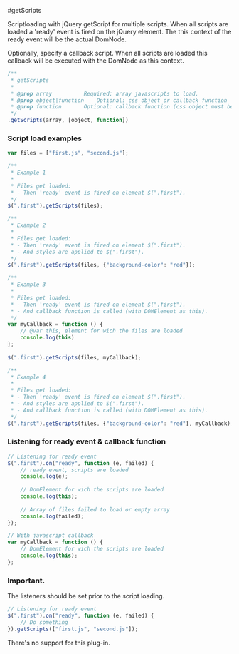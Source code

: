 #getScripts

Scriptloading with jQuery getScript for multiple scripts. When all scripts are loaded a 'ready' event is fired on the jQuery element. The this context of the ready event will be the actual DomNode.

Optionally, specify a callback script. When all scripts are loaded this callback will be executed with the DomNode as this context.

````javascript
/**
 * getScripts
 *
 * @prop array 			Required: array javascripts to load.
 * @prop object|function 	Optional: css object or callback function 
 * @prop function 		Optional: callback function (css object must be set)
 */
.getScripts(array, [object, function])
````

### Script load examples

````javascript
var files = ["first.js", "second.js"];

/**
 * Example 1
 * 
 * Files get loaded:
 * - Then 'ready' event is fired on element $(".first").
 */
$(".first").getScripts(files);

/**
 * Example 2
 * 
 * Files get loaded:
 * - Then 'ready' event is fired on element $(".first").
 * - And styles are applied to $(".first").
 */
$(".first").getScripts(files, {"background-color": "red"});

/**
 * Example 3
 * 
 * Files get loaded:
 * - Then 'ready' event is fired on element $(".first").
 * - And callback function is called (with DOMElement as this).
 */
var myCallback = function () {
	// @var this, element for wich the files are loaded
	console.log(this)
};
 
$(".first").getScripts(files, myCallback);

/**
 * Example 4
 * 
 * Files get loaded:
 * - Then 'ready' event is fired on element $(".first").
 * - And styles are applied to $(".first").
 * - And callback function is called (with DOMElement as this).
 */
$(".first").getScripts(files, {"background-color": "red"}, myCallback);

````
### Listening for ready event & callback function

````javascript
// Listening for ready event
$(".first").on("ready", function (e, failed) {
	// ready event, scripts are loaded
	console.log(e);
	
	// DomElement for wich the scripts are loaded
	console.log(this);
	
	// Array of files failed to load or empty array
	console.log(failed);
});

// With javascript callback
var myCallback = function () {
	// DomElement for wich the scripts are loaded
	console.log(this);
};

````

### Important.

The listeners should be set prior to the script loading.

````javascript
// Listening for ready event
$(".first").on("ready", function (e, failed) {
	// Do something
}).getScripts(["first.js", "second.js"]);
````


There's no support for this plug-in.
